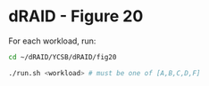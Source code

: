 # dRAID - Figure 20

For each workload, run:
```Bash
cd ~/dRAID/YCSB/dRAID/fig20

./run.sh <workload> # must be one of [A,B,C,D,F]
```
